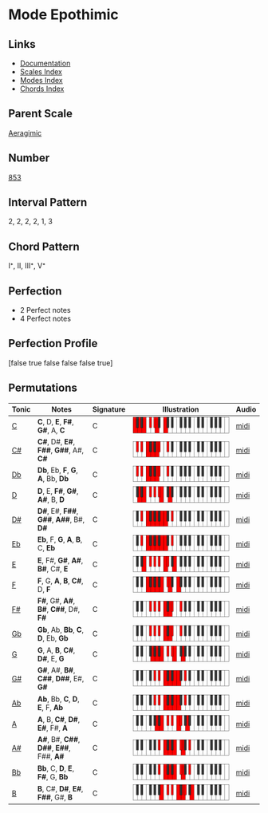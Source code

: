 # Mode Epothimic

## Links

- [Documentation](README.md)
- [Scales Index](Scales.md)
- [Modes Index](Modes.md)
- [Chords Index](Chords.md)

## Parent Scale

[Aeragimic](ScaleAeragimic.md)

## Number

[853](https://ianring.com/musictheory/scales/853)

## Interval Pattern

2, 2, 2, 2, 1, 3

## Chord Pattern

I⁺, II, III⁺, V⁺

## Perfection

- 2 Perfect notes
- 4 Perfect notes

## Perfection Profile

[false true false false false true]

## Permutations

| Tonic | Notes | Signature | Illustration | Audio |
|-------|-------|-----------|--------------|-------|
| [C](ModeCNaturalEpothimic.md) | **C**, D, **E**, **F#**, **G#**, A, **C** | C | ![CNaturalEpothimic](ModeCNaturalEpothimic.png) | [midi](https://github.com/edipermadi/music/blob/main/docs/ModeCNaturalEpothimic.mid?raw=true) |
| [C#](ModeCSharpEpothimic.md) | **C#**, D#, **E#**, **F##**, **G##**, A#, **C#** | C | ![CSharpEpothimic](ModeCSharpEpothimic.png) | [midi](https://github.com/edipermadi/music/blob/main/docs/ModeCSharpEpothimic.mid?raw=true) |
| [Db](ModeDFlatEpothimic.md) | **Db**, Eb, **F**, **G**, **A**, Bb, **Db** | C | ![DFlatEpothimic](ModeDFlatEpothimic.png) | [midi](https://github.com/edipermadi/music/blob/main/docs/ModeDFlatEpothimic.mid?raw=true) |
| [D](ModeDNaturalEpothimic.md) | **D**, E, **F#**, **G#**, **A#**, B, **D** | C | ![DNaturalEpothimic](ModeDNaturalEpothimic.png) | [midi](https://github.com/edipermadi/music/blob/main/docs/ModeDNaturalEpothimic.mid?raw=true) |
| [D#](ModeDSharpEpothimic.md) | **D#**, E#, **F##**, **G##**, **A##**, B#, **D#** | C | ![DSharpEpothimic](ModeDSharpEpothimic.png) | [midi](https://github.com/edipermadi/music/blob/main/docs/ModeDSharpEpothimic.mid?raw=true) |
| [Eb](ModeEFlatEpothimic.md) | **Eb**, F, **G**, **A**, **B**, C, **Eb** | C | ![EFlatEpothimic](ModeEFlatEpothimic.png) | [midi](https://github.com/edipermadi/music/blob/main/docs/ModeEFlatEpothimic.mid?raw=true) |
| [E](ModeENaturalEpothimic.md) | **E**, F#, **G#**, **A#**, **B#**, C#, **E** | C | ![ENaturalEpothimic](ModeENaturalEpothimic.png) | [midi](https://github.com/edipermadi/music/blob/main/docs/ModeENaturalEpothimic.mid?raw=true) |
| [F](ModeFNaturalEpothimic.md) | **F**, G, **A**, **B**, **C#**, D, **F** | C | ![FNaturalEpothimic](ModeFNaturalEpothimic.png) | [midi](https://github.com/edipermadi/music/blob/main/docs/ModeFNaturalEpothimic.mid?raw=true) |
| [F#](ModeFSharpEpothimic.md) | **F#**, G#, **A#**, **B#**, **C##**, D#, **F#** | C | ![FSharpEpothimic](ModeFSharpEpothimic.png) | [midi](https://github.com/edipermadi/music/blob/main/docs/ModeFSharpEpothimic.mid?raw=true) |
| [Gb](ModeGFlatEpothimic.md) | **Gb**, Ab, **Bb**, **C**, **D**, Eb, **Gb** | C | ![GFlatEpothimic](ModeGFlatEpothimic.png) | [midi](https://github.com/edipermadi/music/blob/main/docs/ModeGFlatEpothimic.mid?raw=true) |
| [G](ModeGNaturalEpothimic.md) | **G**, A, **B**, **C#**, **D#**, E, **G** | C | ![GNaturalEpothimic](ModeGNaturalEpothimic.png) | [midi](https://github.com/edipermadi/music/blob/main/docs/ModeGNaturalEpothimic.mid?raw=true) |
| [G#](ModeGSharpEpothimic.md) | **G#**, A#, **B#**, **C##**, **D##**, E#, **G#** | C | ![GSharpEpothimic](ModeGSharpEpothimic.png) | [midi](https://github.com/edipermadi/music/blob/main/docs/ModeGSharpEpothimic.mid?raw=true) |
| [Ab](ModeAFlatEpothimic.md) | **Ab**, Bb, **C**, **D**, **E**, F, **Ab** | C | ![AFlatEpothimic](ModeAFlatEpothimic.png) | [midi](https://github.com/edipermadi/music/blob/main/docs/ModeAFlatEpothimic.mid?raw=true) |
| [A](ModeANaturalEpothimic.md) | **A**, B, **C#**, **D#**, **E#**, F#, **A** | C | ![ANaturalEpothimic](ModeANaturalEpothimic.png) | [midi](https://github.com/edipermadi/music/blob/main/docs/ModeANaturalEpothimic.mid?raw=true) |
| [A#](ModeASharpEpothimic.md) | **A#**, B#, **C##**, **D##**, **E##**, F##, **A#** | C | ![ASharpEpothimic](ModeASharpEpothimic.png) | [midi](https://github.com/edipermadi/music/blob/main/docs/ModeASharpEpothimic.mid?raw=true) |
| [Bb](ModeBFlatEpothimic.md) | **Bb**, C, **D**, **E**, **F#**, G, **Bb** | C | ![BFlatEpothimic](ModeBFlatEpothimic.png) | [midi](https://github.com/edipermadi/music/blob/main/docs/ModeBFlatEpothimic.mid?raw=true) |
| [B](ModeBNaturalEpothimic.md) | **B**, C#, **D#**, **E#**, **F##**, G#, **B** | C | ![BNaturalEpothimic](ModeBNaturalEpothimic.png) | [midi](https://github.com/edipermadi/music/blob/main/docs/ModeBNaturalEpothimic.mid?raw=true) |

